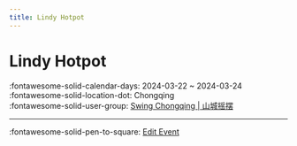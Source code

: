 ```yaml
---
title: Lindy Hotpot
---
```


# Lindy Hotpot 

:fontawesome-solid-calendar-days: 2024-03-22 ~ 2024-03-24  
:fontawesome-solid-location-dot: Chongqing  
:fontawesome-solid-user-group: [Swing Chongqing | 山城摇摆](https://swing.kids/zh_CN/swing-chong-qing)  


---

:fontawesome-solid-pen-to-square: [Edit Event](https://github.com/swingdance/events/issues/new?assignees=&labels=update+event&projects=&template=03-update_entity.yml&title=Update%20Event%3A%20zh_CN%20%E2%80%A2%20Lindy%20Hotpot&region=zh_CN&year=2024&id=lindy-hotpot&name=Lindy%20Hotpot&org_id=swing-chong-qing)
